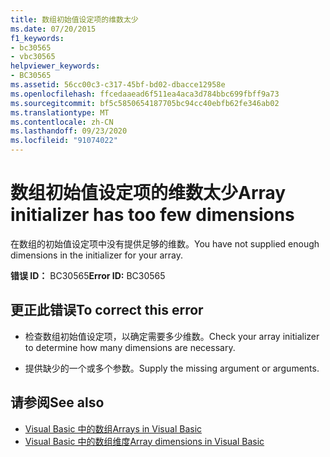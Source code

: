 ```yaml
---
title: 数组初始值设定项的维数太少
ms.date: 07/20/2015
f1_keywords:
- bc30565
- vbc30565
helpviewer_keywords:
- BC30565
ms.assetid: 56cc00c3-c317-45bf-bd02-dbacce12958e
ms.openlocfilehash: ffcedaaead6f511ea4aca3d784bbc699fbff9a73
ms.sourcegitcommit: bf5c5850654187705bc94cc40ebfb62fe346ab02
ms.translationtype: MT
ms.contentlocale: zh-CN
ms.lasthandoff: 09/23/2020
ms.locfileid: "91074022"
---
```

# <a name="array-initializer-has-too-few-dimensions"></a><span data-ttu-id="0c806-102">数组初始值设定项的维数太少</span><span class="sxs-lookup"><span data-stu-id="0c806-102">Array initializer has too few dimensions</span></span>

<span data-ttu-id="0c806-103">在数组的初始值设定项中没有提供足够的维数。</span><span class="sxs-lookup"><span data-stu-id="0c806-103">You have not supplied enough dimensions in the initializer for your array.</span></span>  
  
 <span data-ttu-id="0c806-104">**错误 ID：** BC30565</span><span class="sxs-lookup"><span data-stu-id="0c806-104">**Error ID:** BC30565</span></span>  
  
## <a name="to-correct-this-error"></a><span data-ttu-id="0c806-105">更正此错误</span><span class="sxs-lookup"><span data-stu-id="0c806-105">To correct this error</span></span>  
  
- <span data-ttu-id="0c806-106">检查数组初始值设定项，以确定需要多少维数。</span><span class="sxs-lookup"><span data-stu-id="0c806-106">Check your array initializer to determine how many dimensions are necessary.</span></span>  
  
- <span data-ttu-id="0c806-107">提供缺少的一个或多个参数。</span><span class="sxs-lookup"><span data-stu-id="0c806-107">Supply the missing argument or arguments.</span></span>  
  
## <a name="see-also"></a><span data-ttu-id="0c806-108">请参阅</span><span class="sxs-lookup"><span data-stu-id="0c806-108">See also</span></span>

- [<span data-ttu-id="0c806-109">Visual Basic 中的数组</span><span class="sxs-lookup"><span data-stu-id="0c806-109">Arrays in Visual Basic</span></span>](../programming-guide/language-features/arrays/index.md)
- [<span data-ttu-id="0c806-110">Visual Basic 中的数组维度</span><span class="sxs-lookup"><span data-stu-id="0c806-110">Array dimensions in Visual Basic</span></span>](../programming-guide/language-features/arrays/array-dimensions.md)
